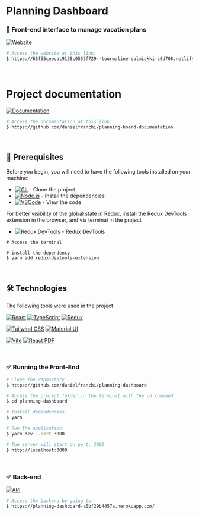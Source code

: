 # Planning Dashboard

### :rocket: Front-end interface to manage vacation plans

[![Website](https://img.shields.io/badge/Website-Link-blue)](https://65f55ceecac9138c0552f729--tourmaline-salmiakki-c0d708.netlify.app/)

```bash
# Access the website at this link:
$ https://65f55ceecac9138c0552f729--tourmaline-salmiakki-c0d708.netlify.app/
```

<br />

# Project documentation

[![Documentation](https://img.shields.io/badge/Documentation-Link-blue)](https://github.com/danielfranchi/planning-board-documentation)

```bash
# Access the documentation at this link:
$ https://github.com/danielfranchi/planning-board-documentation
```
<br />

## :wrench: Prerequisites

Before you begin, you will need to have the following tools installed on your machine:

- [![Git](https://img.shields.io/badge/Git-Link-blue)](https://git-scm.com/) - Clone the project
- [![Node.js](https://img.shields.io/badge/Node.js-Link-blue)](https://nodejs.org/en/) - Install the dependencies
- [![VSCode](https://img.shields.io/badge/VSCode-Link-blue)](https://code.visualstudio.com/) - View the code

For better visibility of the global state in Redux, install the Redux DevTools extension in the browser, and via terminal in the project
- [![Redux DevTools](https://img.shields.io/badge/Redux_DevTools-Command-blue)](https://www.npmjs.com/package/redux-devtools-extension) - Redux DevTools

```
# Access the terminal

# install the dependency
$ yarn add redux-devtools-extension
```
<br />

## 🛠 Technologies

The following tools were used in the project:

[![React](https://img.shields.io/badge/React-Link-blue)](https://pt-br.reactjs.org/)
[![TypeScript](https://img.shields.io/badge/TypeScript-Link-blue)](https://www.typescriptlang.org/)
[![Redux](https://img.shields.io/badge/Redux-Link-blue)](https://react-redux.js.org/)

[![Tailwind CSS](https://img.shields.io/badge/Tailwind_CSS-Link-blue)](https://tailwindcss.com/)
[![Material UI](https://img.shields.io/badge/Material_UI-Link-blue)](https://mui.com/)

[![Vite](https://img.shields.io/badge/Vite-Link-blue)](https://vitejs.dev/)
[![React PDF](https://img.shields.io/badge/React_PDF-Link-blue)](https://react-pdf.org/)

<br />

### :white_check_mark: Running the Front-End

```bash
# Clone the repository
$ https://github.com/danielfranchi/planning-dashboard

# Access the project folder in the terminal with the cd command
$ cd planning-dashboard

# Install dependencies
$ yarn

# Run the application
$ yarn dev --port 3000

# The server will start on port: 3000
$ http://localhost:3000
```
<br />

### :white_check_mark: Back-end

[![API](https://img.shields.io/badge/API-Link-blue)](https://planning-dashboard-a0bf29b4457a.herokuapp.com/)

```bash
# Access the backend by going to:
$ https://planning-dashboard-a0bf29b4457a.herokuapp.com/
```
